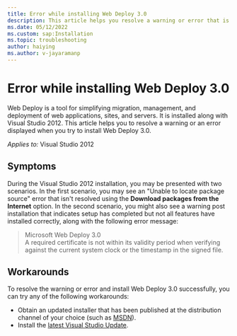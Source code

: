 ```yaml
---
title: Error while installing Web Deploy 3.0
description: This article helps you resolve a warning or error that is shown while installing Web Deploy 3.0.
ms.date: 05/12/2022
ms.custom: sap:Installation
ms.topic: troubleshooting
author: haiying
ms.author: v-jayaramanp
---
```


# Error while installing Web Deploy 3.0

Web Deploy is a tool for simplifying migration, management, and deployment of web applications, sites, and servers. It is installed along with Visual Studio 2012. This article helps you to resolve a warning or an error displayed when you try to install Web Deploy 3.0.

_Applies to:_&nbsp;Visual Studio 2012

## Symptoms

During the Visual Studio 2012 installation, you may be presented with two scenarios. In the first scenario, you may see an "Unable to locate package source" error that isn't resolved using the **Download packages from the Internet** option. In the second scenario, you might also see a warning post installation that indicates setup has completed but not all features have installed correctly, along with the following error message:

  > Microsoft Web Deploy 3.0  
  > A required certificate is not within its validity period when verifying against the current system clock or the timestamp in the signed file.

## Workarounds

To resolve the warning or error and install Web Deploy 3.0 successfully, you can try any of the following workarounds:

- Obtain an updated installer that has been published at the distribution channel of your choice (such as [MSDN](https://msdn.microsoft.com/subscriptions/securedownloads)).
- Install the [latest Visual Studio Update](https://visualstudio.microsoft.com/).